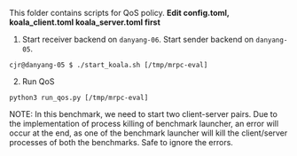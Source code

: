 This folder contains scripts for QoS policy.
**Edit config.toml, koala_client.toml koala_server.toml first**

1. Start receiver backend on `danyang-06`. Start sender backend on
   `danyang-05`.
```
cjr@danyang-05 $ ./start_koala.sh [/tmp/mrpc-eval]
```

2. Run QoS
```
python3 run_qos.py [/tmp/mrpc-eval]
```

NOTE: In this benchmark, we need to start two client-server pairs.
Due to the implementation of process killing of benchmark launcher, an error will occur at the end,
as one of the benchmark launcher will kill the client/server processes of both the benchmarks.
Safe to ignore the errors.